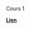 Cours 1

[**Lien**](https://drive.google.com/file/d/1UESoXCphwzfbpUk42IzqdjLNnHnZze7I/view?usp=sharing)

